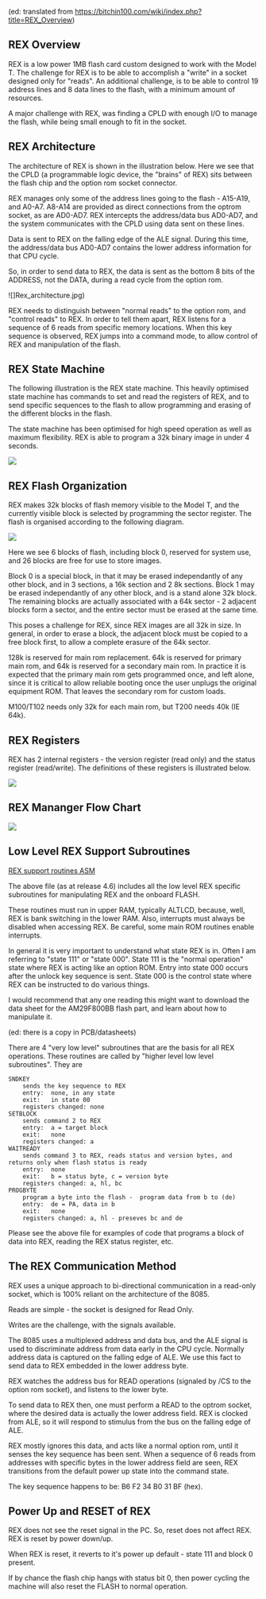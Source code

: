 (ed: translated from https://bitchin100.com/wiki/index.php?title=REX_Overview)

## REX Overview

REX is a low power 1MB flash card custom designed to work with the Model T.  The challenge for REX is to be able to accomplish a "write" in a socket designed only for "reads".  An additional challenge, is to be able to control 19 address lines and 8 data lines to the flash, with a minimum amount of resources.  

A major challenge with REX, was finding a CPLD with enough I/O to manage the flash, while being small enough to fit in the socket.

## REX Architecture

The architecture of REX is shown in the illustration below.  Here we see that the CPLD (a programmable logic device, the "brains" of REX) sits between the flash chip and the option rom socket connector.  

REX manages only some of the address lines going to the flash - A15-A19, and A0-A7.  A8-A14 are provided as direct connections from the optrom socket, as are AD0-AD7.  REX intercepts the address/data bus AD0-AD7, and the system communicates with the CPLD using data sent on these lines.

Data is sent to REX on the falling edge of the ALE signal.  During this time, the address/data bus AD0-AD7 contains the lower address information for that CPU cycle.

So, in order to send data to REX, the data is sent as the bottom 8 bits of the ADDRESS, not the DATA, during a read cycle from the option rom.


![]Rex_architecture.jpg)



REX needs to distinguish between "normal reads" to the option rom, and "control reads" to REX.  In order to tell them apart, REX listens for a sequence of 6 reads from specific memory locations.  When this key sequence is observed, REX jumps into a command mode, to allow control of REX and manipulation of the flash.

## REX State Machine

The following illustration is the REX state machine.  This heavily optimised state machine has commands to set and read the registers of REX, and to send specific sequences to the flash to allow programming and erasing of the different blocks in the flash.

The state machine has been optimised for high speed operation as well as maximum flexibility.  REX is able to program a 32k binary image in under 4 seconds.

![](REX_statemachine.jpg)


## REX Flash Organization

REX makes 32k blocks of flash memory visible to the Model T, and the currently visible block is selected by programming the sector register.  The flash is organised according to the following diagram.


![](REX_flash_org.jpg)


Here we see 6 blocks of flash, including block 0, reserved for system use, and 26 blocks are free for use to store images.

Block 0 is a special block, in that it may be erased independantly of any other block, and in 3 sections, a 16k section and 2 8k sections.  Block 1 may be erased independantly of any other block, and is a stand alone 32k block.  The remaining blocks are actually associated with a 64k sector - 2 adjacent blocks form a sector, and the entire sector must be erased at the same time.  

This poses a challenge for REX, since REX images are all 32k in size.   In general, in order to erase a block, the adjacent block must be copied to a free block first, to allow a complete erasure of the 64k sector.

128k is reserved for main rom replacement.  64k is reserved for primary main rom, and 64k is reserved for a secondary main rom.   In practice it is expected that the primary main rom gets programmed once, and left alone, since it is critical to allow reliable booting once the user unplugs the original equipment ROM.  That leaves the secondary rom for custom loads.

M100/T102 needs only 32k for each main rom, but T200 needs 40k (IE 64k).


## REX Registers

REX has 2 internal registers - the version register (read only) and the status register (read/write).  The definitions of these registers is illustrated below.


![](REX_registers.jpg)


## REX Mananger Flow Chart


![](REX_flowchart.jpg)



## Low Level REX Support Subroutines


[REX support routines ASM](rex_routines.zip)

The above file (as at release 4.6) includes all the low level REX specific subroutines for manipulating REX and the onboard FLASH. 

These routines must run in upper RAM, typically ALTLCD, because, well, REX is bank switching in the lower RAM.  Also, interrupts must always be disabled when accessing REX.  Be careful, some main ROM routines enable interrupts.

In general it is very important to understand what state REX is in.  Often I am referring to "state 111" or "state 000".  State 111 is the "normal operation" state where REX is acting like an option ROM.  Entry into state 000 occurs after the unlock key sequence is sent.   State 000 is the control state where REX can be instructed to do various things.

I would recommend that any one reading this might want to download the data sheet for the AM29F800BB flash part, and learn about how to manipulate it.

(ed: there is a copy in PCB/datasheets)

There are 4 "very low level" subroutines that are the basis for all REX operations.  These routines are called by "higher level low level subroutines".  They are

```
SNDKEY
	sends the key sequence to REX 
	entry:  none, in any state
	exit:	in state 00
	registers changed: none
SETBLOCK
	sends command 2 to REX
	entry:  a = target block
	exit:	none
	registers changed: a
WAITREADY
	sends command 3 to REX, reads status and version bytes, and returns only when flash status is ready
	entry: 	none
	exit:	b = status byte, c = version byte
	registers changed: a, hl, bc
PROGBYTE
	program a byte into the flash -  program data from b to (de)
	entry: 	de = PA, data in b
	exit:	none
	registers changed: a, hl - preseves bc and de
```

Please see the above file for examples of code that programs a block of data into REX, reading the REX status register, etc.


## The REX Communication Method

REX uses a unique approach to bi-directional communication in a read-only socket, which is 100% reliant on the architecture of the 8085.

Reads are simple - the socket is designed for Read Only.

Writes are the challenge, with the signals available.

The 8085 uses a multiplexed address and data bus, and the ALE signal is used to discriminate address from data early in the CPU cycle.  Normally address data is captured on the falling edge of ALE.  We use this fact to send data to REX embedded in the lower address byte.

REX watches the address bus for READ operations (signaled by /CS to the option rom socket), and listens to the lower byte.

To send data to REX then, one must perform a READ to the optrom socket, where the desired data is actually the lower address field.  REX is clocked from ALE, so it will respond to stimulus from the bus on the falling edge of ALE.

REX mostly ignores this data, and acts like a normal option rom, until it senses the key sequence has been sent.  When a sequence of 6 reads from addresses with specific bytes in the lower address field are seen, REX transitions from the default power up state into the command state.

The key sequence happens to be: B6 F2 34 B0 31 BF (hex).


## Power Up and RESET of REX

REX does not see the reset signal in the PC.  So, reset does not affect REX. REX is reset by power down/up.

When REX is reset, it reverts to it's power up default - state 111 and block 0 present.

If by chance the flash chip hangs with status bit 0, then power cycling the machine will also reset the FLASH to normal operation.